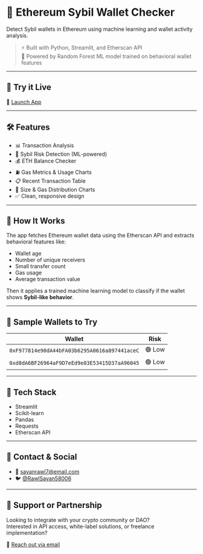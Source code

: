 # 🧠 Ethereum Sybil Wallet Checker

Detect Sybil wallets in Ethereum using machine learning and wallet activity analysis.

> ⚡ Built with Python, Streamlit, and Etherscan API  
> 🧪 Powered by Random Forest ML model trained on behavioral wallet features

---

## 🚀 Try it Live
🔗 [Launch App](https://sybil-detection-app.streamlit.app)

---

## 🛠 Features

- 📊 Transaction Analysis
- 🔎 Sybil Risk Detection (ML-powered)
- 💰 ETH Balance Checker
- ⛽ Gas Metrics & Usage Charts
- 📋 Recent Transaction Table
- 🍰 Size & Gas Distribution Charts
- ✅ Clean, responsive design

---

## 📌 How It Works

The app fetches Ethereum wallet data using the Etherscan API and extracts behavioral features like:
- Wallet age
- Number of unique receivers
- Small transfer count
- Gas usage
- Average transaction value

Then it applies a trained machine learning model to classify if the wallet shows **Sybil-like behavior**.

---

## 🧪 Sample Wallets to Try

| Wallet | Risk |
|--------|------|
| `0xF977814e90dA44bFA03b6295A0616a897441aceC` | 🟢 Low |
| `0xd8dA6BF26964aF9D7eEd9e03E53415D37aA96045` | 🟢 Low |

---

## 🧰 Tech Stack

- Streamlit
- Scikit-learn
- Pandas
- Requests
- Etherscan API

---

## 📩 Contact & Social

- 💬 sayanrawl7@email.com  
- 🐦 [@RawlSayan58006](https://twitter.com/RawlSayan58006)

---

## 🤝 Support or Partnership

Looking to integrate with your crypto community or DAO?  
Interested in API access, white-label solutions, or freelance implementation?

📩 [Reach out via email](mailto:sayanrawl7@email.com)
